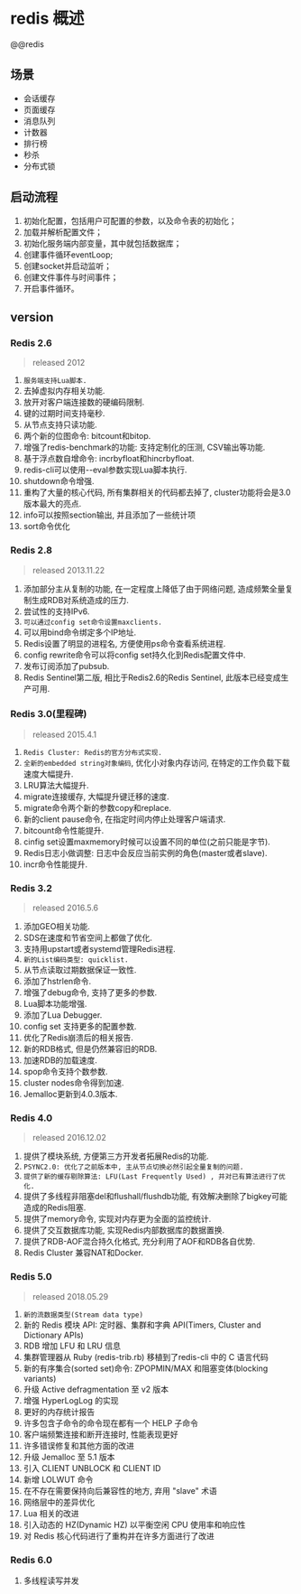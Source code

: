 # redis 概述

@@redis

## 场景

- 会话缓存  
- 页面缓存  
- 消息队列  
- 计数器  
- 排行榜  
- 秒杀  
- 分布式锁  

## 启动流程

1. 初始化配置，包括用户可配置的参数，以及命令表的初始化；
2. 加载并解析配置文件；
3. 初始化服务端内部变量，其中就包括数据库；
4. 创建事件循环eventLoop;
5. 创建socket并启动监听；
6. 创建文件事件与时间事件；
7. 开启事件循环。

## version

### Redis 2.6

> released 2012

1. `服务端支持Lua脚本.`
2. 去掉虚拟内存相关功能.
3. 放开对客户端连接数的硬编码限制.
4. 键的过期时间支持毫秒.
5. 从节点支持只读功能.
6. 两个新的位图命令: bitcount和bitop.
7. 增强了redis-benchmark的功能: 支持定制化的压测, CSV输出等功能.
8. 基于浮点数自增命令: incrbyfloat和hincrbyfloat.
9. redis-cli可以使用--eval参数实现Lua脚本执行.
10. shutdown命令增强.
11. 重构了大量的核心代码, 所有集群相关的代码都去掉了, cluster功能将会是3.0版本最大的亮点.
12. info可以按照section输出, 并且添加了一些统计项
13. sort命令优化

### Redis 2.8

> released 2013.11.22

1. 添加部分主从复制的功能, 在一定程度上降低了由于网络问题, 造成频繁全量复制生成RDB对系统造成的压力.
2. 尝试性的支持IPv6.
3. `可以通过config set命令设置maxclients.`
4. 可以用bind命令绑定多个IP地址.
5. Redis设置了明显的进程名, 方便使用ps命令查看系统进程.
6. config rewrite命令可以将config set持久化到Redis配置文件中.
7. 发布订阅添加了pubsub.
8. Redis Sentinel第二版, 相比于Redis2.6的Redis Sentinel, 此版本已经变成生产可用.

### Redis 3.0(里程碑)

> released 2015.4.1

1. `Redis Cluster: Redis的官方分布式实现.`
2. `全新的embedded string对象编码`, 优化小对象内存访问, 在特定的工作负载下载速度大幅提升.
3. LRU算法大幅提升.
4. migrate连接缓存, 大幅提升键迁移的速度.
5. migrate命令两个新的参数copy和replace.
6. 新的client pause命令, 在指定时间内停止处理客户端请求.
7. bitcount命令性能提升.
8. cinfig set设置maxmemory时候可以设置不同的单位(之前只能是字节).
9. Redis日志小做调整: 日志中会反应当前实例的角色(master或者slave).
10. incr命令性能提升.

### Redis 3.2

> released 2016.5.6

1. 添加GEO相关功能.
2. SDS在速度和节省空间上都做了优化.
3. 支持用upstart或者systemd管理Redis进程.
4. `新的List编码类型: quicklist.`
5. 从节点读取过期数据保证一致性.
6. 添加了hstrlen命令.
7. 增强了debug命令, 支持了更多的参数.
8. Lua脚本功能增强.
9. 添加了Lua Debugger.
10. config set 支持更多的配置参数.
11. 优化了Redis崩溃后的相关报告.
12. 新的RDB格式, 但是仍然兼容旧的RDB.
13. 加速RDB的加载速度.
14. spop命令支持个数参数.
15. cluster nodes命令得到加速.
16. Jemalloc更新到4.0.3版本.

### Redis 4.0

> released 2016.12.02

1. 提供了模块系统, 方便第三方开发者拓展Redis的功能.
2. `PSYNC2.0: 优化了之前版本中, 主从节点切换必然引起全量复制的问题.`
3. `提供了新的缓存剔除算法: LFU(Last Frequently Used) , 并对已有算法进行了优化.`
4. 提供了多线程非阻塞del和flushall/flushdb功能, 有效解决删除了bigkey可能造成的Redis阻塞.
5. 提供了memory命令, 实现对内存更为全面的监控统计.
6. 提供了交互数据库功能, 实现Redis内部数据库的数据置换.
7. 提供了RDB-AOF混合持久化格式, 充分利用了AOF和RDB各自优势.
8. Redis Cluster 兼容NAT和Docker.

### Redis 5.0

> released 2018.05.29

1. `新的流数据类型(Stream data type)`
2. 新的 Redis 模块 API: 定时器、集群和字典 API(Timers, Cluster and Dictionary APIs)
3. RDB 增加 LFU 和 LRU 信息
4. 集群管理器从 Ruby (redis-trib.rb) 移植到了redis-cli 中的 C 语言代码
5. 新的有序集合(sorted set)命令: ZPOPMIN/MAX 和阻塞变体(blocking variants)
6. 升级 Active defragmentation 至 v2 版本
7. 增强 HyperLogLog 的实现
8. 更好的内存统计报告
9. 许多包含子命令的命令现在都有一个 HELP 子命令
10. 客户端频繁连接和断开连接时, 性能表现更好
11. 许多错误修复和其他方面的改进
12. 升级 Jemalloc 至 5.1 版本
13. 引入 CLIENT UNBLOCK 和 CLIENT ID
14. 新增 LOLWUT 命令
15. 在不存在需要保持向后兼容性的地方, 弃用 "slave" 术语
16. 网络层中的差异优化
17. Lua 相关的改进
18. 引入动态的 HZ(Dynamic HZ) 以平衡空闲 CPU 使用率和响应性
19. 对 Redis 核心代码进行了重构并在许多方面进行了改进

### Redis 6.0

1. 多线程读写并发